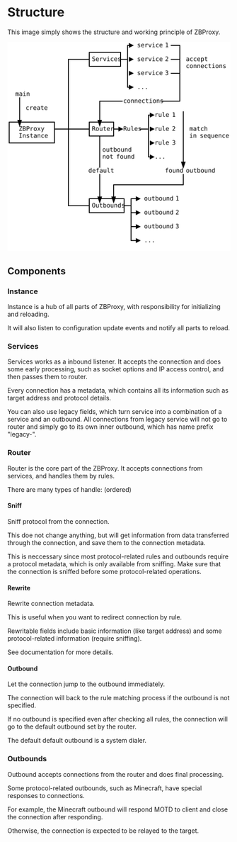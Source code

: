 # Structure

This image simply shows the structure and working principle of ZBProxy.

![Structure](structure.svg)

## Components

### Instance

Instance is a hub of all parts of ZBProxy, with responsibility for initializing and reloading.

It will also listen to configuration update events and notify all parts to reload.

### Services

Services works as a inbound listener.
It accepts the connection and does some early processing, such as socket options and IP access control,
and then passes them to router.

Every connection has a metadata, which contains all its information such as target address and protocol details.

You can also use legacy fields, which turn service into a combination of a service and an outbound.
All connections from legacy service will not go to router and simply go to its own inner outbound,
which has name prefix "legacy-".

### Router

Router is the core part of the ZBProxy. It accepts connections from services, and handles them by rules.

There are many types of handle: (ordered)

#### Sniff

Sniff protocol from the connection.

This doe not change anything, but will get information from data transferred through the connection,
and save them to the connection metadata.

This is neccessary since most protocol-related rules and outbounds require a protocol metadata,
which is only available from sniffing.
Make sure that the connection is sniffed before some protocol-related operations.

#### Rewrite

Rewrite connection metadata.

This is useful when you want to redirect connection by rule.

Rewritable fields include basic information (like target address) and some protocol-related information (require sniffing).

See documentation for more details.

#### Outbound

Let the connection jump to the outbound immediately.

The connection will back to the rule matching process if the outbound is not specified.

If no outbound is specified even after checking all rules, the connection will go to the default outbound set by the router.

The default default outbound is a system dialer.

### Outbounds

Outbound accepts connections from the router and does final processing.

Some protocol-related outbounds, such as Minecraft, have special responses to connections.

For example, the Minecraft outbound will respond MOTD to client and close the connection after responding.

Otherwise, the connection is expected to be relayed to the target.
